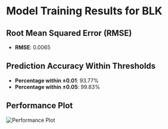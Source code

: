 # Model Training Results for BLK

## Root Mean Squared Error (RMSE)
- **RMSE**: 0.0065

## Prediction Accuracy Within Thresholds
- **Percentage within ±0.01**: 93.77%
- **Percentage within ±0.05**: 99.83%

## Performance Plot
![Performance Plot](../imgs/BLK.png)
